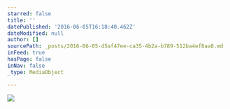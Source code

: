 ```yaml
---
starred: false
title: ''
datePublished: '2016-06-05T16:18:40.462Z'
dateModified: null
author: []
sourcePath: _posts/2016-06-05-d5af47ee-ca35-4b2a-b789-512ba4ef8aa8.md
inFeed: true
hasPage: false
inNav: false
_type: MediaObject

---
```

![](https://the-grid-user-content.s3-us-west-2.amazonaws.com/c16f64da-e6dd-4162-bb17-54b19973df25.jpg)